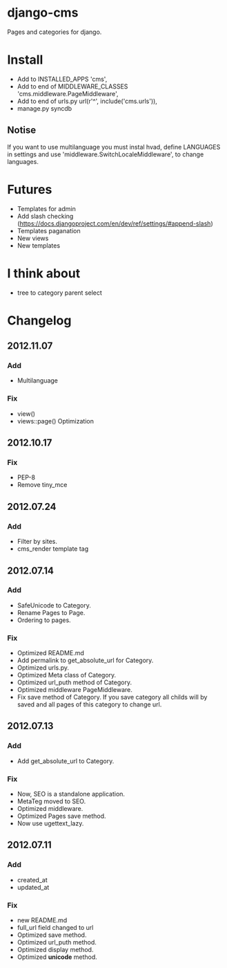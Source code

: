 # django-cms
Pages and categories for django.

# Install
* Add to INSTALLED_APPS 'cms', 
* Add to end of MIDDLEWARE_CLASSES 'cms.middleware.PageMiddleware',
* Add to end of urls.py url(r'^', include('cms.urls')),
* manage.py syncdb
## Notise
If you want to use multilanguage you must instal hvad, define LANGUAGES in settings and use 'middleware.SwitchLocaleMiddleware', to change languages.


# Futures
* Templates for admin
* Add slash checking (https://docs.djangoproject.com/en/dev/ref/settings/#append-slash)
* Templates paganation
* New views
* New templates

# I think about
* tree to category parent select

# Changelog
## 2012.11.07
### Add
* Multilanguage
### Fix
* view()
* views::page() Optimization

## 2012.10.17
### Fix
* PEP-8
* Remove tiny_mce


## 2012.07.24
### Add
* Filter by sites.
* cms_render template tag

## 2012.07.14
### Add
* SafeUnicode to Category.
* Rename Pages to Page.
* Ordering to pages.

### Fix
* Optimized README.md
* Add permalink to get_absolute_url for Category.
* Optimized urls.py.
* Optimized Meta class of Category.
* Optimized url_puth method of Category.
* Optimized middleware PageMiddleware.
* Fix save method of Category. If you save category all childs will by saved and all pages of this category to change url.


## 2012.07.13
### Add
* Add get_absolute_url to Category.

### Fix
* Now, SEO is a standalone application.
* MetaTeg moved to SEO.
* Optimized middleware.
* Optimized Pages save method.
* Now use ugettext_lazy.

## 2012.07.11
### Add
* created_at
* updated_at

### Fix
* new README.md
* full_url field changed to url
* Optimized save method.
* Optimized url_puth method.
* Optimized display method.
* Optimized __unicode__ method.

